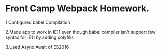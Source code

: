 # Front Camp Webpack Homework.


1.Configured babel Compilation

2.Made app to work in IE11 even though babel compiler isn't support few syntax for IE11 by adding polyfills

3.Used Async Await of ES2016
